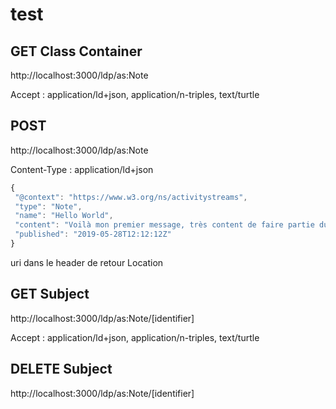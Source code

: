 # test
## GET Class Container
http://localhost:3000/ldp/as:Note

Accept : application/ld+json, application/n-triples, text/turtle

## POST
http://localhost:3000/ldp/as:Note

Content-Type : application/ld+json

```javascript
{
 "@context": "https://www.w3.org/ns/activitystreams",
 "type": "Note",
 "name": "Hello World",
 "content": "Voilà mon premier message, très content de faire partie du fedivers !",
 "published": "2019-05-28T12:12:12Z"
}
```

uri dans le header de retour Location

## GET Subject
http://localhost:3000/ldp/as:Note/[identifier]

Accept : application/ld+json, application/n-triples, text/turtle

## DELETE Subject
http://localhost:3000/ldp/as:Note/[identifier]
